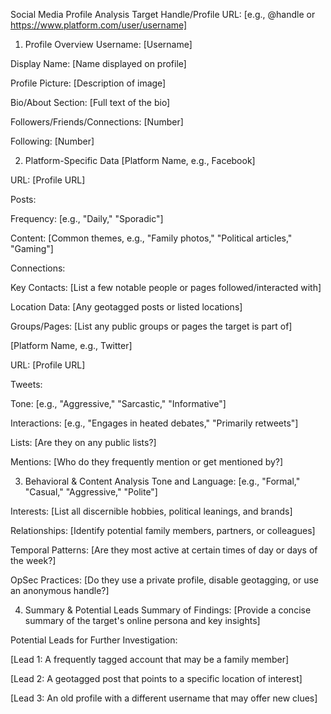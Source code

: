 Social Media Profile Analysis
Target Handle/Profile URL: [e.g., @handle or https://www.platform.com/user/username]

1. Profile Overview
Username: [Username]

Display Name: [Name displayed on profile]

Profile Picture: [Description of image]

Bio/About Section: [Full text of the bio]

Followers/Friends/Connections: [Number]

Following: [Number]

2. Platform-Specific Data
[Platform Name, e.g., Facebook]

URL: [Profile URL]

Posts:

Frequency: [e.g., "Daily," "Sporadic"]

Content: [Common themes, e.g., "Family photos," "Political articles," "Gaming"]

Connections:

Key Contacts: [List a few notable people or pages followed/interacted with]

Location Data: [Any geotagged posts or listed locations]

Groups/Pages: [List any public groups or pages the target is part of]

[Platform Name, e.g., Twitter]

URL: [Profile URL]

Tweets:

Tone: [e.g., "Aggressive," "Sarcastic," "Informative"]

Interactions: [e.g., "Engages in heated debates," "Primarily retweets"]

Lists: [Are they on any public lists?]

Mentions: [Who do they frequently mention or get mentioned by?]

3. Behavioral & Content Analysis
Tone and Language: [e.g., "Formal," "Casual," "Aggressive," "Polite"]

Interests: [List all discernible hobbies, political leanings, and brands]

Relationships: [Identify potential family members, partners, or colleagues]

Temporal Patterns: [Are they most active at certain times of day or days of the week?]

OpSec Practices: [Do they use a private profile, disable geotagging, or use an anonymous handle?]

4. Summary & Potential Leads
Summary of Findings: [Provide a concise summary of the target's online persona and key insights]

Potential Leads for Further Investigation:

[Lead 1: A frequently tagged account that may be a family member]

[Lead 2: A geotagged post that points to a specific location of interest]

[Lead 3: An old profile with a different username that may offer new clues]
